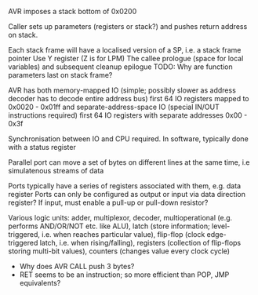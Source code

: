 <!-- SPDX-License-Identifier: zlib-acknowledgement -->

AVR imposes a stack bottom of 0x0200

Caller sets up parameters (registers or stack?) and pushes return address on stack.

Each stack frame will have a localised version of a SP, i.e. a stack frame pointer
Use Y register (Z is for LPM)
The callee prologue (space for local variables) and subsequent cleanup epilogue
TODO: Why are function parameters last on stack frame?

AVR has both
memory-mapped IO (simple; possibly slower as address decoder has to decode entire address bus) 
first 64 IO registers mapped to 0x0020 - 0x01ff
and 
separate-address-space IO (special IN/OUT instructions required)
first 64 IO registers with separate addresses 0x00 - 0x3f

Synchronisation between IO and CPU required. In software, typically done with a status register

Parallel port can move a set of bytes on different lines at the same time, i.e simulatenous streams of data

Ports typically have a series of registers associated with them, e.g. data register
Ports can only be configured as output or input via data direction register? 
If input, must enable a pull-up or pull-down resistor?

Various logic units: adder, multiplexor, decoder, multioperational (e.g. performs AND/OR/NOT etc. like ALU),
latch (store information; level-triggered, i.e. when reaches particular value), flip-flop (clock edge-triggered latch, i.e. when rising/falling), 
registers (collection of flip-flops storing multi-bit values), counters (changes value every clock cycle)

* Why does AVR CALL push 3 bytes?
* RET seems to be an instruction; so more efficient than POP, JMP equivalents?
